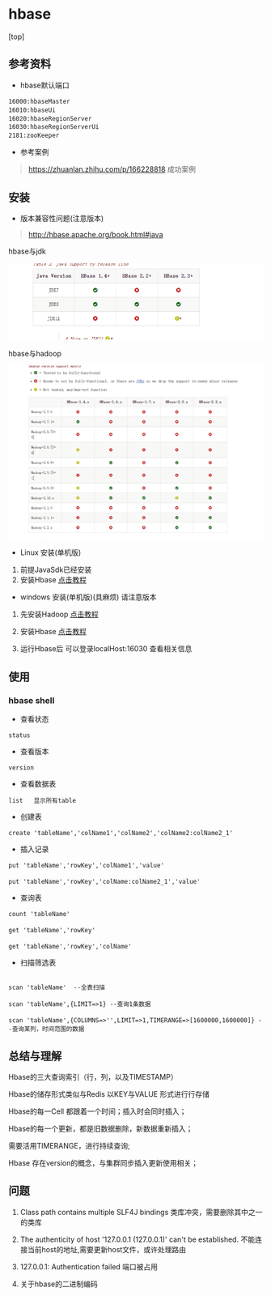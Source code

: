 # hbase

[top]

## 参考资料

* hbase默认端口

```txt
16000:hbaseMaster
16010:hbaseUi
16020:hbaseRegionServer
16030:hbaseRegionServerUi
2181:zooKeeper
```

* 参考案例

 > https://zhuanlan.zhihu.com/p/166228818 成功案例

## 安装

* 版本兼容性问题(注意版本)

>http://hbase.apache.org/book.html#java

hbase与jdk

![jdk](/img/hbaseJava.png)

hbase与hadoop

![jdk](/img/hbaseHadoop.png)

* Linux 安装(单机版)

1. 前提JavaSdk已经安装
2. 安装Hbase  [点击教程](http://hbase.org.cn/docs/32.html)

* windows 安装(单机版)(具麻烦) 请注意版本

1. 先安装Hadoop  [点击教程]( https://blog.csdn.net/weixin_43986204/article/details/90210010)

2. 安装Hbase  [点击教程](http://hbase.org.cn/docs/32.html)

3. 运行Hbase后 可以登录localHost:16030 查看相关信息

## 使用

### hbase shell

* 查看状态

```shell
status
```

* 查看版本

```shell
version
```

* 查看数据表

```shell
list   显示所有table
```

* 创建表

```shell
create 'tableName','colName1','colName2','colName2:colName2_1'
```

* 插入记录

```shell
put 'tableName','rowKey','colName1','value'

put 'tableName','rowKey','colName:colName2_1','value'
```

* 查询表

```shell
count 'tableName'

get 'tableName','rowKey'

get 'tableName','rowKey','colName'

```

* 扫描筛选表

```shell

scan 'tableName'  --全表扫描

scan 'tableName',{LIMIT=>1} --查询1条数据

scan 'tableName',{COLUMNS=>'',LIMIT=>1,TIMERANGE=>[1600000,1600000]} --查询某列，时间范围的数据

```

## 总结与理解

Hbase的三大查询索引（行，列，以及TIMESTAMP）

Hbase的储存形式类似与Redis 以KEY与VALUE 形式进行行存储

Hbase的每一Cell 都跟着一个时间；插入时会同时插入；

Hbase的每一个更新，都是旧数据删除，新数据重新插入；

需要活用TIMERANGE，进行持续查询;

Hbase 存在version的概念，与集群同步插入更新使用相关；

## 问题

  1. Class path contains multiple SLF4J bindings
  类库冲突，需要删除其中之一的类库

  1. The authenticity of host '127.0.0.1 (127.0.0.1)' can't be established.
  不能连接当前host的地址,需要更新host文件，或许处理路由

  1. 127.0.0.1: Authentication failed
  端口被占用

  1. 关于hbase的二进制编码